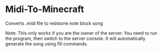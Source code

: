 # Midi-To-Minecraft
Converts .midi file to redstone note block song


Note: This only works if you are the owner of the server. You need to run the program, then switch to the server console. It will automatically generate the song using fill commands.
